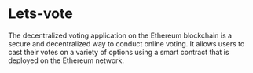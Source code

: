 # Lets-vote
The decentralized voting application on the Ethereum blockchain is a secure and decentralized way to conduct online voting. It allows users to cast their votes on a variety of options using a smart contract that is deployed on the Ethereum network.
